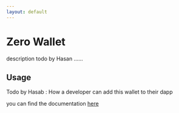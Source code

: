 ```yaml
---
layout: default
---
```

# Zero Wallet
description todo by Hasan ......
## Usage
 Todo by Hasab : How a developer can add this wallet to their dapp 
 
you can find the documentation [here](https://docs.github.com)

<!-- [github](https://github.com) -->

